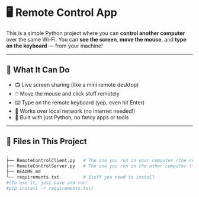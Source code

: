 # 🖥️ Remote Control App

This is a simple Python project where you can **control another computer** over the same Wi-Fi. You can **see the screen**, **move the mouse**, and **type on the keyboard** — from your machine!

---

## 🌟 What It Can Do

- 📺 Live screen sharing (like a mini remote desktop)
- 🖱️ Move the mouse and click stuff remotely
- ⌨️ Type on the remote keyboard (yep, even hit Enter)
- 🔌 Works over local network (no internet needed!)
- 🧠 Built with just Python, no fancy apps or tools

---

## 🧱 Files in This Project

```bash
.
├── RemoteControlClient.py   # The one you run on your computer (the controller)
├── RemoteControlServer.py   # The one you run on the other computer (the target)
├── README.md
└── requirements.txt         # Stuff you need to install
#(To use it, just save and run:
#pip install -r requirements.txt)
